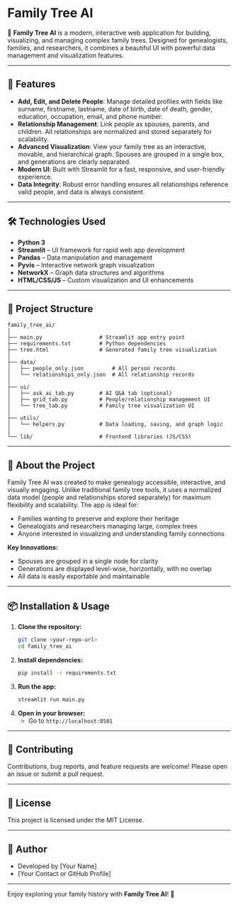 # Family Tree AI

🌳 **Family Tree AI** is a modern, interactive web application for building, visualizing, and managing complex family trees. Designed for genealogists, families, and researchers, it combines a beautiful UI with powerful data management and visualization features.

---

## 🚀 Features

- **Add, Edit, and Delete People**: Manage detailed profiles with fields like surname, firstname, lastname, date of birth, date of death, gender, education, occupation, email, and phone number.
- **Relationship Management**: Link people as spouses, parents, and children. All relationships are normalized and stored separately for scalability.
- **Advanced Visualization**: View your family tree as an interactive, movable, and hierarchical graph. Spouses are grouped in a single box, and generations are clearly separated.
- **Modern UI**: Built with Streamlit for a fast, responsive, and user-friendly experience.
- **Data Integrity**: Robust error handling ensures all relationships reference valid people, and data is always consistent.

---

## 🛠️ Technologies Used

- **Python 3**
- **Streamlit** – UI framework for rapid web app development
- **Pandas** – Data manipulation and management
- **Pyvis** – Interactive network graph visualization
- **NetworkX** – Graph data structures and algorithms
- **HTML/CSS/JS** – Custom visualization and UI enhancements

---

## 📁 Project Structure

```
family_tree_ai/
│
├── main.py                  # Streamlit app entry point
├── requirements.txt         # Python dependencies
├── tree.html                # Generated family tree visualization
│
├── data/
│   ├── people_only.json         # All person records
│   └── relationships_only.json  # All relationship records
│
├── ui/
│   ├── ask_ai_tab.py        # AI Q&A tab (optional)
│   ├── grid_tab.py          # People/relationship management UI
│   └── tree_tab.py          # Family tree visualization UI
│
├── utils/
│   └── helpers.py           # Data loading, saving, and graph logic
│
└── lib/                     # Frontend libraries (JS/CSS)
```

---

## 📖 About the Project

Family Tree AI was created to make genealogy accessible, interactive, and visually engaging. Unlike traditional family tree tools, it uses a normalized data model (people and relationships stored separately) for maximum flexibility and scalability. The app is ideal for:

- Families wanting to preserve and explore their heritage
- Genealogists and researchers managing large, complex trees
- Anyone interested in visualizing and understanding family connections

**Key Innovations:**
- Spouses are grouped in a single node for clarity
- Generations are displayed level-wise, horizontally, with no overlap
- All data is easily exportable and maintainable

---

## 📦 Installation & Usage

1. **Clone the repository:**
   ```sh
   git clone <your-repo-url>
   cd family_tree_ai
   ```
2. **Install dependencies:**
   ```sh
   pip install -r requirements.txt
   ```
3. **Run the app:**
   ```sh
   streamlit run main.py
   ```
4. **Open in your browser:**
   - Go to `http://localhost:8501`

---

## 🤝 Contributing

Contributions, bug reports, and feature requests are welcome! Please open an issue or submit a pull request.

---

## 📜 License

This project is licensed under the MIT License.

---

## 👤 Author

- Developed by [Your Name]
- [Your Contact or GitHub Profile]

---

Enjoy exploring your family history with **Family Tree AI**! 🌳
